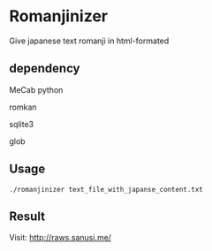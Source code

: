 # Romanjinizer
Give japanese text romanji in html-formated

## dependency
MeCab python

romkan

sqlite3

glob

## Usage
`./romanjinizer text_file_with_japanse_content.txt`

## Result
Visit: http://raws.sanusi.me/

